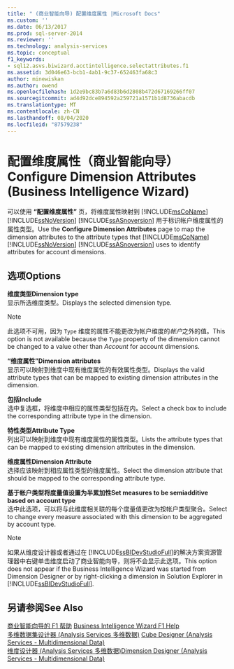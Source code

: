 ```yaml
---
title: " (商业智能向导) 配置维度属性 |Microsoft Docs"
ms.custom: ''
ms.date: 06/13/2017
ms.prod: sql-server-2014
ms.reviewer: ''
ms.technology: analysis-services
ms.topic: conceptual
f1_keywords:
- sql12.asvs.biwizard.acctintelligence.selectattributes.f1
ms.assetid: 3d046e63-bcb1-4ab1-9c37-652463fa68c3
author: minewiskan
ms.author: owend
ms.openlocfilehash: 1d2e9bc83b7a6d83b6d2808b472d67169266ff07
ms.sourcegitcommit: ad4d92dce894592a259721a1571b1d8736abacdb
ms.translationtype: MT
ms.contentlocale: zh-CN
ms.lasthandoff: 08/04/2020
ms.locfileid: "87579238"
---
```

# <a name="configure-dimension-attributes-business-intelligence-wizard"></a><span data-ttu-id="f08b3-102">配置维度属性（商业智能向导）</span><span class="sxs-lookup"><span data-stu-id="f08b3-102">Configure Dimension Attributes (Business Intelligence Wizard)</span></span>
  <span data-ttu-id="f08b3-103">可以使用 **“配置维度属性”** 页，将维度属性映射到 [!INCLUDE[msCoName](../includes/msconame-md.md)] [!INCLUDE[ssNoVersion](../includes/ssnoversion-md.md)] [!INCLUDE[ssASnoversion](../includes/ssasnoversion-md.md)] 用于标识帐户维度属性的属性类型。</span><span class="sxs-lookup"><span data-stu-id="f08b3-103">Use the **Configure Dimension Attributes** page to map the dimension attributes to the attribute types that [!INCLUDE[msCoName](../includes/msconame-md.md)] [!INCLUDE[ssNoVersion](../includes/ssnoversion-md.md)] [!INCLUDE[ssASnoversion](../includes/ssasnoversion-md.md)] uses to identify attributes for account dimensions.</span></span>  
  
## <a name="options"></a><span data-ttu-id="f08b3-104">选项</span><span class="sxs-lookup"><span data-stu-id="f08b3-104">Options</span></span>  
 <span data-ttu-id="f08b3-105">**维度类型**</span><span class="sxs-lookup"><span data-stu-id="f08b3-105">**Dimension type**</span></span>  
 <span data-ttu-id="f08b3-106">显示所选维度类型。</span><span class="sxs-lookup"><span data-stu-id="f08b3-106">Displays the selected dimension type.</span></span>  
  
> [!NOTE]  
>  <span data-ttu-id="f08b3-107">此选项不可用，因为 `Type` 维度的属性不能更改为帐户维度的*帐户*之外的值。</span><span class="sxs-lookup"><span data-stu-id="f08b3-107">This option is not available because the `Type` property of the dimension cannot be changed to a value other than *Account* for account dimensions.</span></span>  
  
 <span data-ttu-id="f08b3-108">**“维度属性”**</span><span class="sxs-lookup"><span data-stu-id="f08b3-108">**Dimension attributes**</span></span>  
 <span data-ttu-id="f08b3-109">显示可以映射到维度中现有维度属性的有效属性类型。</span><span class="sxs-lookup"><span data-stu-id="f08b3-109">Displays the valid attribute types that can be mapped to existing dimension attributes in the dimension.</span></span>  
  
 <span data-ttu-id="f08b3-110">**包括**</span><span class="sxs-lookup"><span data-stu-id="f08b3-110">**Include**</span></span>  
 <span data-ttu-id="f08b3-111">选中复选框，将维度中相应的属性类型包括在内。</span><span class="sxs-lookup"><span data-stu-id="f08b3-111">Select a check box to include the corresponding attribute type in the dimension.</span></span>  
  
 <span data-ttu-id="f08b3-112">**特性类型**</span><span class="sxs-lookup"><span data-stu-id="f08b3-112">**Attribute Type**</span></span>  
 <span data-ttu-id="f08b3-113">列出可以映射到维度中现有维度属性的属性类型。</span><span class="sxs-lookup"><span data-stu-id="f08b3-113">Lists the attribute types that can be mapped to existing dimension attributes in the dimension.</span></span>  
  
 <span data-ttu-id="f08b3-114">**维度属性**</span><span class="sxs-lookup"><span data-stu-id="f08b3-114">**Dimension Attribute**</span></span>  
 <span data-ttu-id="f08b3-115">选择应该映射到相应属性类型的维度属性。</span><span class="sxs-lookup"><span data-stu-id="f08b3-115">Select the dimension attribute that should be mapped to the corresponding attribute type.</span></span>  
  
 <span data-ttu-id="f08b3-116">**基于帐户类型将度量值设置为半累加性**</span><span class="sxs-lookup"><span data-stu-id="f08b3-116">**Set measures to be semiadditive based on account type**</span></span>  
 <span data-ttu-id="f08b3-117">选中此选项，可以将与此维度相关联的每个度量值更改为按帐户类型聚合。</span><span class="sxs-lookup"><span data-stu-id="f08b3-117">Select to change every measure associated with this dimension to be aggregated by account type.</span></span>  
  
> [!NOTE]  
>  <span data-ttu-id="f08b3-118">如果从维度设计器或者通过在 [!INCLUDE[ssBIDevStudioFull](../includes/ssbidevstudiofull-md.md)]的解决方案资源管理器中右键单击维度启动了商业智能向导，则将不会显示此选项。</span><span class="sxs-lookup"><span data-stu-id="f08b3-118">This option does not appear if the Business Intelligence Wizard was started from Dimension Designer or by right-clicking a dimension in Solution Explorer in [!INCLUDE[ssBIDevStudioFull](../includes/ssbidevstudiofull-md.md)].</span></span>  
  
## <a name="see-also"></a><span data-ttu-id="f08b3-119">另请参阅</span><span class="sxs-lookup"><span data-stu-id="f08b3-119">See Also</span></span>  
 <span data-ttu-id="f08b3-120">[商业智能向导的 F1 帮助](business-intelligence-wizard-f1-help.md) </span><span class="sxs-lookup"><span data-stu-id="f08b3-120">[Business Intelligence Wizard F1 Help](business-intelligence-wizard-f1-help.md) </span></span>  
 <span data-ttu-id="f08b3-121">[多维数据集设计器 &#40;Analysis Services 多维数据&#41;](cube-designer-analysis-services-multidimensional-data.md) </span><span class="sxs-lookup"><span data-stu-id="f08b3-121">[Cube Designer &#40;Analysis Services - Multidimensional Data&#41;](cube-designer-analysis-services-multidimensional-data.md) </span></span>  
 [<span data-ttu-id="f08b3-122">维度设计器 &#40;Analysis Services 多维数据&#41;</span><span class="sxs-lookup"><span data-stu-id="f08b3-122">Dimension Designer &#40;Analysis Services - Multidimensional Data&#41;</span></span>](dimension-designer-analysis-services-multidimensional-data.md)  
  
  
